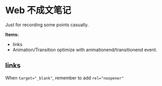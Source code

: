 # Web 不成文笔记

Just for recording some points casually.


**Items:**

* <a> links
* Animation/Transition optimize with animationend/transitionend event.




## <a> links

When <code>target="_blank"</code>, remember to add <code>rel="noopener"</code>